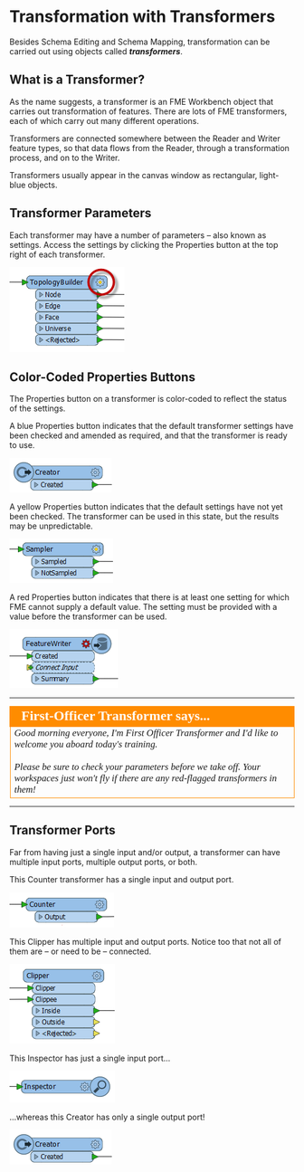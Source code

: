 # Transformation with Transformers #

Besides Schema Editing and Schema Mapping, transformation can be carried out using objects called ***transformers***.

## What is a Transformer? ##

As the name suggests, a transformer is an FME Workbench object that carries out transformation of features. There are lots of FME transformers, each of which carry out many different operations.

Transformers are connected somewhere between the Reader and Writer feature types, so that data flows from the Reader, through a transformation process, and on to the Writer.

Transformers usually appear in the canvas window as rectangular, light-blue objects.


## Transformer Parameters ##
Each transformer may have a number of parameters – also known as settings. Access the settings by clicking the Properties button at the top right of each transformer.

![](./Images/Img2.16.TransformerOnCanvas.png)



## Color-Coded Properties Buttons ##
The Properties button on a transformer is color-coded to reflect the status of the settings.

A blue Properties button indicates that the default transformer settings have been checked and amended as required, and that the transformer is ready to use.

![](./Images/Img2.17.TransformerBlueButton.png)

A yellow Properties button indicates that the default settings have not yet been checked. The transformer can be used in this state, but the results may be unpredictable.

![](./Images/Img2.18.TransformerYellowButton.png)

A red Properties button indicates that there is at least one setting for which FME cannot supply a default value. The setting must be provided with a value before the transformer can be used.

![](./Images/Img2.19.TransformerRedButton.png)


---

<!--Person X Says Section-->

<table style="border-spacing: 0px">
<tr>
<td style="vertical-align:middle;background-color:darkorange;border: 2px solid darkorange">
<i class="fa fa-quote-left fa-lg fa-pull-left fa-fw" style="color:white;padding-right: 12px;vertical-align:text-top"></i>
<span style="color:white;font-size:x-large;font-weight: bold;font-family:serif">First-Officer Transformer says...</span>
</td>
</tr>

<tr>
<td style="border: 1px solid darkorange">
<span style="font-family:serif; font-style:italic; font-size:larger">
Good morning everyone, I'm First Officer Transformer and I'd like to welcome you aboard today's training.
<br><br>Please be sure to check your parameters before we take off. Your workspaces just won't fly if there are any red-flagged transformers in them!
</span>
</td>
</tr>
</table>

---

## Transformer Ports ##
Far from having just a single input and/or output, a transformer can have multiple input ports, multiple output ports, or both.

This Counter transformer has a single input and output port.

![](./Images/Img2.20.TransformerSingleInputOutput.png)

This Clipper has multiple input and output ports. Notice too that not all of them are – or need to be – connected.

![](./Images/Img2.21.TransformerMultiInputOutput.png)

This Inspector has just a single input port...

![](./Images/Img2.22.TransformerOneInput.png)

…whereas this Creator has only a single output port!

![](./Images/Img2.17.TransformerBlueButton.png)



